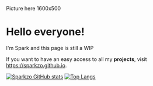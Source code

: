 Picture here 1600x500
# Hello everyone!
I'm Spark and this page is still a WIP

If you want to have an easy access to all my **projects**, visit https://sparkzo.github.io.


[![Sparkzo GitHub stats](https://github-readme-stats.vercel.app/api?username=sparkzo&theme=dark&showicons=true)](https://github.com/anuraghazra/github-readme-stats)
[![Top Langs](https://github-readme-stats.vercel.app/api/top-langs/?username=sparkzo&layout=compact&theme=dark)](https://github.com/anuraghazra/github-readme-stats)



